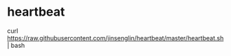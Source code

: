 # heartbeat

curl https://raw.githubusercontent.com/jinsenglin/heartbeat/master/heartbeat.sh | bash
